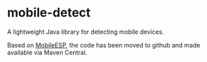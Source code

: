 mobile-detect
================================

A lightweight Java library for detecting mobile devices.

Based on [MobileESP](http://code.google.com/p/mobileesp/), the code has been moved to github and made available via Maven Central. 

